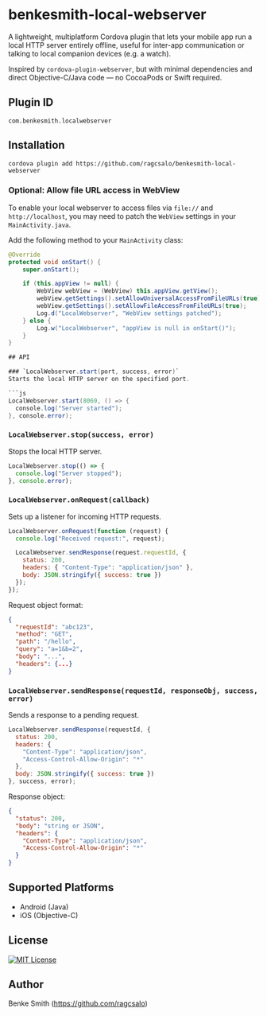 # benkesmith-local-webserver

A lightweight, multiplatform Cordova plugin that lets your mobile app run a local HTTP server entirely offline, useful for inter-app communication or talking to local companion devices (e.g. a watch).

Inspired by `cordova-plugin-webserver`, but with minimal dependencies and direct Objective-C/Java code — no CocoaPods or Swift required.

## Plugin ID
```
com.benkesmith.localwebserver
```

## Installation

```
cordova plugin add https://github.com/ragcsalo/benkesmith-local-webserver
```

### Optional: Allow file URL access in WebView

To enable your local webserver to access files via `file://` and `http://localhost`, you may need to patch the `WebView` settings in your `MainActivity.java`.

Add the following method to your `MainActivity` class:

```java
@Override
protected void onStart() {
    super.onStart();

    if (this.appView != null) {
        WebView webView = (WebView) this.appView.getView();
        webView.getSettings().setAllowUniversalAccessFromFileURLs(true);
        webView.getSettings().setAllowFileAccessFromFileURLs(true);
        Log.d("LocalWebserver", "WebView settings patched");
    } else {
        Log.w("LocalWebserver", "appView is null in onStart()");
    }
}

## API

### `LocalWebserver.start(port, success, error)`
Starts the local HTTP server on the specified port.

```js
LocalWebserver.start(8069, () => {
  console.log("Server started");
}, console.error);
```

### `LocalWebserver.stop(success, error)`
Stops the local HTTP server.

```js
LocalWebserver.stop(() => {
  console.log("Server stopped");
}, console.error);
```

### `LocalWebserver.onRequest(callback)`
Sets up a listener for incoming HTTP requests.

```js
LocalWebserver.onRequest(function (request) {
  console.log("Received request:", request);

  LocalWebserver.sendResponse(request.requestId, {
    status: 200,
    headers: { "Content-Type": "application/json" },
    body: JSON.stringify({ success: true })
  });
});
```

Request object format:

```json
{
  "requestId": "abc123",
  "method": "GET",
  "path": "/hello",
  "query": "a=1&b=2",
  "body": "...",
  "headers": {...}
}
```

### `LocalWebserver.sendResponse(requestId, responseObj, success, error)`
Sends a response to a pending request.

```js
LocalWebserver.sendResponse(requestId, {
  status: 200,
  headers: {
    "Content-Type": "application/json",
    "Access-Control-Allow-Origin": "*"
  },
  body: JSON.stringify({ success: true })
}, success, error);
```

Response object:

```json
{
  "status": 200,
  "body": "string or JSON",
  "headers": {
    "Content-Type": "application/json",
    "Access-Control-Allow-Origin": "*"
  }
}
```

## Supported Platforms

- Android (Java)
- iOS (Objective-C)

## License

[![MIT License](https://img.shields.io/badge/license-MIT-blue.svg)](LICENSE)

## Author

Benke Smith (https://github.com/ragcsalo)

